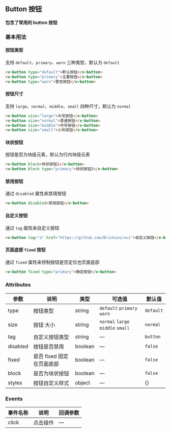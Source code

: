 ## Button 按钮

**包含了常用的 button 按钮**

### 基本用法

#### 按钮类型
支持 `default`、`primary`、`warn` 三种类型，默认为 `default`

```html
<v-button type="default">默认按钮</v-button>
<v-button type="primary">主要按钮</v-button>
<v-button type="warn">警告按钮</v-button>
```
#### 按钮尺寸
支持 `large`、`normal`、`middle`、`small` 四种尺寸，默认为 `normal`
```html
<v-button size="large">大号按钮</v-button>
<v-button size="normal">普通按钮</v-button>
<v-button size="middle">中号按钮</v-button>
<v-button size="small">小号按钮</v-button>
```
#### 块状按钮
按钮是否为块级元素，默认为行内块级元素
```html
<v-button block>块状按钮1</v-button>
<v-button block type="primary">块状按钮2</v-button>
```
#### 禁用按钮
通过 `disabled` 属性来禁用按钮
```html
<v-button disabled>禁用按钮</v-button>
```
#### 自定义按钮
通过 `tag` 属性来自定义按钮
```html
<v-button tag="a" href="https://github.com/Brickies/vui">自定义按钮</v-button>
```
#### 页面底部 `fixed` 按钮
通过 `fixed` 属性来控制按钮是否定位也页面底部
```html
<v-button fixed type="primary">确定按钮</v-button>
```


### Attributes

| 参数      | 说明    | 类型      | 可选值       | 默认值   |
|---------- |-------- |---------- |-------------  |-------- |
| type  | 按钮类型    | string   | `default` `primary` `warn` | `default` |
| size  | 按钮 大小    | string   | `normal` `large` `middle` `small` | `normal` |
| tag  | 自定义按钮类型    | string   | — | `button` |
| disabled  | 按钮是否禁用    | boolean   | — | `false` |
| fixed  | 是否 fixed 固定在页面底部    | boolean   | — | `false` |
| block  | 是否为块状按钮    | boolean   | — | `false` |
| styles  | 按钮自定义样式    | object   | — | {} |

### Events

| 事件名称      | 说明    | 回调参数      |
|---------- |-------- |---------- |
| click  | 点击操作    | — |
